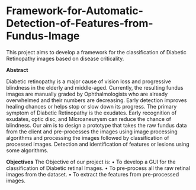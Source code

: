 # Framework-for-Automatic-Detection-of-Features-from-Fundus-Image
This project aims to develop a framework for the classification of Diabetic Retinopathy images based on disease criticality.

**Abstract**

Diabetic retinopathy is a major cause of vision loss and progressive blindness in the elderly and middle-aged. Currently, the resulting fundus images are manually graded by Ophthalmologists who are already overwhelmed and their numbers are decreasing. Early detection improves healing chances or helps stop or slow down its progress. The primary symptom of Diabetic Retinopathy is the exudates. Early recognition of exudates, optic disc, and Microaneurysm can reduce the chance of blindness. Our aim is to design a prototype that takes the raw fundus data from the client and pre-processes the images using image processing algorithms and processing the images followed by classification of processed images. Detection and identification of features or lesions using some algorithms.

**Objectives**
The Objective of our project is:
• To develop a GUI for the classification of Diabetic retinal Images.
• To pre-process all the raw retinal images from the dataset.
• To extract the features from pre-processed images.
